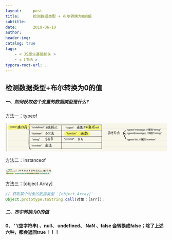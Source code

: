 ```yaml
---
layout:     post
title:      检测数据类型 + 布尔转换为0的值
subtitle:  
date:       2019-06-10
author:     
header-img: 
catalog: true
tags:
    - < JS原生基础相关 >
    - < LTN5 >
typora-root-url: ..
---
```


## 检测数据类型+布尔转换为0的值
##### 一、如何获取这个变量的数据类型是什么?

方法一：typeof

![image-20241020102758184](/../img/assets_2023/image-20241020102758184.png)

方法二：instanceof

<img src="/../img/assets_2023/image-20241020102855595.png" alt="image-20241020102855595" style="zoom:14%;" />

方法三：[object Array]
```javascript
// 获取某个对象的数据类型 '[object Array]'
Object.prototype.toString.call(对象：[arr]);
```



##### 二、布尔转换为0的值

 **0、 ''(空字符串) 、null、 undefined、 NaN 、false 会转换成false；除了上述六种，都会返回true！！！** 